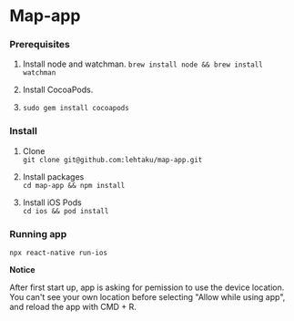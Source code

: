 # Map-app

### Prerequisites

1. Install node and watchman. 
``brew install node && brew install watchman``

2. Install CocoaPods. 
3. ``sudo gem install cocoapods``

### Install

1. Clone  
``git clone git@github.com:lehtaku/map-app.git``

2. Install packages  
``cd map-app && npm install``

3. Install iOS Pods  
``cd ios && pod install``

### Running app

``npx react-native run-ios``

**Notice**

After first start up, app is asking for pemission to use the device location. You can't see your own location before selecting "Allow while using app", and reload the app with CMD + R.
